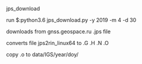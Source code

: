jps_download

run $:python3.6 jps_download.py -y 2019 -m 4 -d 30

downloads from gnss.geospace.ru .jps file

converts file jps2rin_linux64 to .G .H .N .O

copy .o to data/IGS/year/doy/
